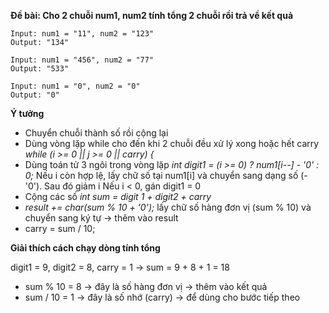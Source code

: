 **Đề bài: Cho 2 chuỗi num1, num2 tính tổng 2 chuỗi rồi trả về kết quả**
```
Input: num1 = "11", num2 = "123"
Output: "134"

Input: num1 = "456", num2 = "77"
Output: "533"

Input: num1 = "0", num2 = "0"
Output: "0"
```
**Ý tưởng**
- Chuyển chuỗi thành số rồi cộng lại
- Dùng vòng lặp while cho đến khi 2 chuỗi đều xử lý xong hoặc hết carry *while (i >= 0 || j >= 0 || carry) {*
 - Dùng toán tử 3 ngôi trong vòng lặp *int digit1 = (i >= 0) ? num1[i--] - '0' : 0;*
   Nếu i còn hợp lệ, lấy chữ số tại num1[i] và chuyển sang dạng số (- '0'). Sau đó giảm i
   Nếu i < 0, gán digit1 = 0
- Cộng các số *int sum = digit 1 + digit2 + carry*
- *result += char(sum % 10 + '0');* lấy chữ số hàng đơn vị (sum % 10) và chuyển sang ký tự → thêm vào result
- carry = sum / 10;

**Giải thích cách chạy dòng tính tổng**

digit1 = 9, digit2 = 8, carry = 1
→ sum = 9 + 8 + 1 = 18
+ sum % 10 = 8 → đây là số hàng đơn vị → thêm vào kết quả
+ sum / 10 = 1 → đây là số nhớ (carry) → để dùng cho bước tiếp theo
